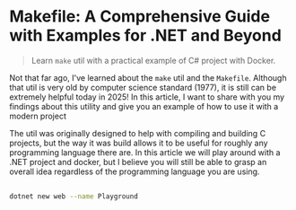 # Makefile: A Comprehensive Guide with Examples for .NET and Beyond

> Learn `make` util with a practical example of C# project with Docker.

Not that far ago, I've learned about the `make` util and the `Makefile`. Although that util is very old by computer science standard (1977), it is still can be extremely helpful today in 2025! In this article, I want to share with you my findings about this utility and give you an example of how to use it with a modern project

The util was originally designed to help with compiling and building C projects, but the way it was build allows it to be useful for roughly any programming language there are. In this article we will play around with a .NET project and docker, but I believe you will still be able to grasp an overall idea regardless of the programming language you are using.

##

```sh
dotnet new web --name Playground
```